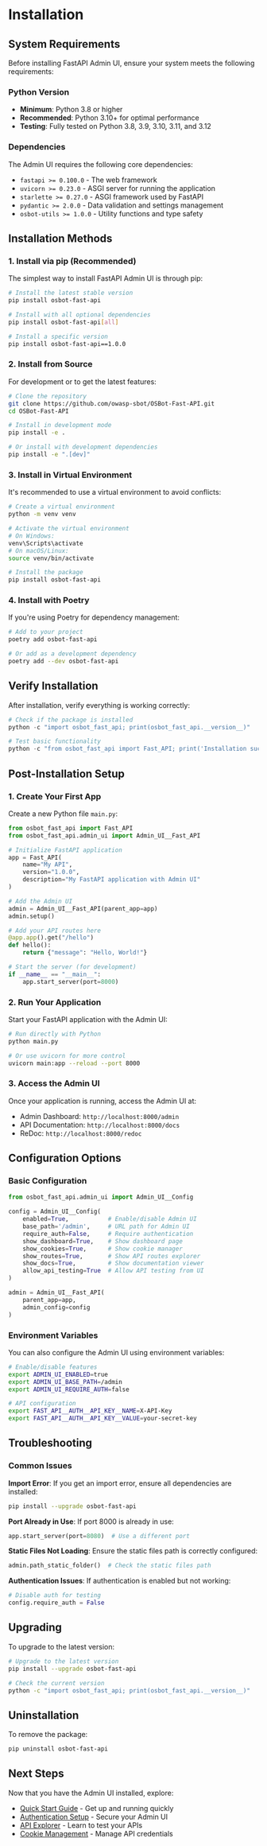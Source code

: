 # Installation

## System Requirements

Before installing FastAPI Admin UI, ensure your system meets the following requirements:

### Python Version
- **Minimum**: Python 3.8 or higher
- **Recommended**: Python 3.10+ for optimal performance
- **Testing**: Fully tested on Python 3.8, 3.9, 3.10, 3.11, and 3.12

### Dependencies
The Admin UI requires the following core dependencies:
- `fastapi >= 0.100.0` - The web framework
- `uvicorn >= 0.23.0` - ASGI server for running the application
- `starlette >= 0.27.0` - ASGI framework used by FastAPI
- `pydantic >= 2.0.0` - Data validation and settings management
- `osbot-utils >= 1.0.0` - Utility functions and type safety

## Installation Methods

### 1. Install via pip (Recommended)

The simplest way to install FastAPI Admin UI is through pip:

```bash
# Install the latest stable version
pip install osbot-fast-api

# Install with all optional dependencies
pip install osbot-fast-api[all]

# Install a specific version
pip install osbot-fast-api==1.0.0
```

### 2. Install from Source

For development or to get the latest features:

```bash
# Clone the repository
git clone https://github.com/owasp-sbot/OSBot-Fast-API.git
cd OSBot-Fast-API

# Install in development mode
pip install -e .

# Or install with development dependencies
pip install -e ".[dev]"
```

### 3. Install in Virtual Environment

It's recommended to use a virtual environment to avoid conflicts:

```bash
# Create a virtual environment
python -m venv venv

# Activate the virtual environment
# On Windows:
venv\Scripts\activate
# On macOS/Linux:
source venv/bin/activate

# Install the package
pip install osbot-fast-api
```

### 4. Install with Poetry

If you're using Poetry for dependency management:

```bash
# Add to your project
poetry add osbot-fast-api

# Or add as a development dependency
poetry add --dev osbot-fast-api
```

## Verify Installation

After installation, verify everything is working correctly:

```python
# Check if the package is installed
python -c "import osbot_fast_api; print(osbot_fast_api.__version__)"

# Test basic functionality
python -c "from osbot_fast_api import Fast_API; print('Installation successful!')"
```

## Post-Installation Setup

### 1. Create Your First App

Create a new Python file `main.py`:

```python
from osbot_fast_api import Fast_API
from osbot_fast_api.admin_ui import Admin_UI__Fast_API

# Initialize FastAPI application
app = Fast_API(
    name="My API",
    version="1.0.0",
    description="My FastAPI application with Admin UI"
)

# Add the Admin UI
admin = Admin_UI__Fast_API(parent_app=app)
admin.setup()

# Add your API routes here
@app.app().get("/hello")
def hello():
    return {"message": "Hello, World!"}

# Start the server (for development)
if __name__ == "__main__":
    app.start_server(port=8000)
```

### 2. Run Your Application

Start your FastAPI application with the Admin UI:

```bash
# Run directly with Python
python main.py

# Or use uvicorn for more control
uvicorn main:app --reload --port 8000
```

### 3. Access the Admin UI

Once your application is running, access the Admin UI at:
- Admin Dashboard: `http://localhost:8000/admin`
- API Documentation: `http://localhost:8000/docs`
- ReDoc: `http://localhost:8000/redoc`

## Configuration Options

### Basic Configuration

```python
from osbot_fast_api.admin_ui import Admin_UI__Config

config = Admin_UI__Config(
    enabled=True,           # Enable/disable Admin UI
    base_path='/admin',     # URL path for Admin UI
    require_auth=False,     # Require authentication
    show_dashboard=True,    # Show dashboard page
    show_cookies=True,      # Show cookie manager
    show_routes=True,       # Show API routes explorer
    show_docs=True,         # Show documentation viewer
    allow_api_testing=True  # Allow API testing from UI
)

admin = Admin_UI__Fast_API(
    parent_app=app,
    admin_config=config
)
```

### Environment Variables

You can also configure the Admin UI using environment variables:

```bash
# Enable/disable features
export ADMIN_UI_ENABLED=true
export ADMIN_UI_BASE_PATH=/admin
export ADMIN_UI_REQUIRE_AUTH=false

# API configuration
export FAST_API__AUTH__API_KEY__NAME=X-API-Key
export FAST_API__AUTH__API_KEY__VALUE=your-secret-key
```

## Troubleshooting

### Common Issues

**Import Error**: If you get an import error, ensure all dependencies are installed:
```bash
pip install --upgrade osbot-fast-api
```

**Port Already in Use**: If port 8000 is already in use:
```python
app.start_server(port=8080)  # Use a different port
```

**Static Files Not Loading**: Ensure the static files path is correctly configured:
```python
admin.path_static_folder()  # Check the static files path
```

**Authentication Issues**: If authentication is enabled but not working:
```python
# Disable auth for testing
config.require_auth = False
```

## Upgrading

To upgrade to the latest version:

```bash
# Upgrade to the latest version
pip install --upgrade osbot-fast-api

# Check the current version
python -c "import osbot_fast_api; print(osbot_fast_api.__version__)"
```

## Uninstallation

To remove the package:

```bash
pip uninstall osbot-fast-api
```

## Next Steps

Now that you have the Admin UI installed, explore:
- [Quick Start Guide](#docs/quickstart) - Get up and running quickly
- [Authentication Setup](#docs/authentication) - Secure your Admin UI
- [API Explorer](#docs/testing-guide) - Learn to test your APIs
- [Cookie Management](#docs/cookies-guide) - Manage API credentials